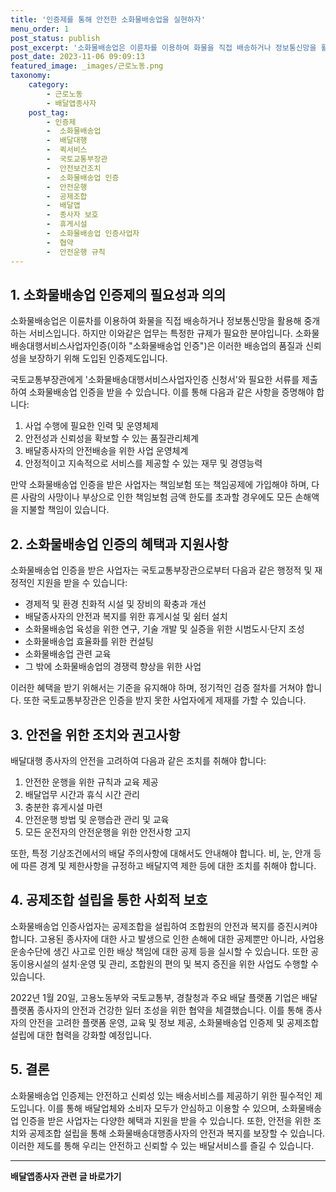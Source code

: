 ```yaml
---
title: '인증제를 통해 안전한 소화물배송업을 실현하자'
menu_order: 1
post_status: publish
post_excerpt: '소화물배송업은 이륜차를 이용하여 화물을 직접 배송하거나 정보통신망을 활용해 중개하는 서비스입니다. 하지만 이와같은 업무는 특정한 규제가 필요한 분야입니다. 소화물배송대행서비스사업자인증 이하  소화물배송업 인증  은 이러한 배송업의 품질과 신뢰성을 보장하기 위해 도입된 인증제도입니다.'
post_date: 2023-11-06 09:09:13
featured_image: _images/근로노동.png
taxonomy:
    category:
        - 근로노동
        - 배달앱종사자
    post_tag:
        - 인증제
        -  소화물배송업
        -  배달대행
        -  퀵서비스
        -  국토교통부장관
        -  안전보건조치
        -  소화물배송업 인증
        -  안전운행
        -  공제조합
        -  배달앱
        -  종사자 보호
        -  휴게시설
        -  소화물배송업 인증사업자
        -  협약
        -  안전운행 규칙
---
```



## 1. 소화물배송업 인증제의 필요성과 의의

소화물배송업은 이륜차를 이용하여 화물을 직접 배송하거나 정보통신망을 활용해 중개하는 서비스입니다. 하지만 이와같은 업무는 특정한 규제가 필요한 분야입니다. 소화물배송대행서비스사업자인증(이하 "소화물배송업 인증")은 이러한 배송업의 품질과 신뢰성을 보장하기 위해 도입된 인증제도입니다.

국토교통부장관에게 '소화물배송대행서비스사업자인증 신청서'와 필요한 서류를 제출하여 소화물배송업 인증을 받을 수 있습니다. 이를 통해 다음과 같은 사항을 증명해야 합니다:

1. 사업 수행에 필요한 인력 및 운영체제
2. 안전성과 신뢰성을 확보할 수 있는 품질관리체계
3. 배달종사자의 안전배송을 위한 사업 운영체계
4. 안정적이고 지속적으로 서비스를 제공할 수 있는 재무 및 경영능력

만약 소화물배송업 인증을 받은 사업자는 책임보험 또는 책임공제에 가입해야 하며, 다른 사람의 사망이나 부상으로 인한 책임보험 금액 한도를 초과할 경우에도 모든 손해액을 지불할 책임이 있습니다.

## 2. 소화물배송업 인증의 혜택과 지원사항

소화물배송업 인증을 받은 사업자는 국토교통부장관으로부터 다음과 같은 행정적 및 재정적인 지원을 받을 수 있습니다:

- 경제적 및 환경 친화적 시설 및 장비의 확충과 개선
- 배달종사자의 안전과 복지를 위한 휴게시설 및 쉼터 설치
- 소화물배송업 육성을 위한 연구, 기술 개발 및 실증을 위한 시범도시·단지 조성
- 소화물배송업 효율화를 위한 컨설팅
- 소화물배송업 관련 교육
- 그 밖에 소화물배송업의 경쟁력 향상을 위한 사업

이러한 혜택을 받기 위해서는 기준을 유지해야 하며, 정기적인 검증 절차를 거쳐야 합니다. 또한 국토교통부장관은 인증을 받지 못한 사업자에게 제재를 가할 수 있습니다.

## 3. 안전을 위한 조치와 권고사항

배달대행 종사자의 안전을 고려하여 다음과 같은 조치를 취해야 합니다:

1. 안전한 운행을 위한 규칙과 교육 제공
2. 배달업무 시간과 휴식 시간 관리
3. 충분한 휴게시설 마련
4. 안전운행 방법 및 운행습관 관리 및 교육
5. 모든 운전자의 안전운행을 위한 안전사항 고지

또한, 특정 기상조건에서의 배달 주의사항에 대해서도 안내해야 합니다. 비, 눈, 안개 등에 따른 경계 및 제한사항을 규정하고 배달지역 제한 등에 대한 조치를 취해야 합니다.

## 4. 공제조합 설립을 통한 사회적 보호

소화물배송업 인증사업자는 공제조합을 설립하여 조합원의 안전과 복지를 증진시켜야 합니다. 고용된 종사자에 대한 사고 발생으로 인한 손해에 대한 공제뿐만 아니라, 사업용 운송수단에 생긴 사고로 인한 배상 책임에 대한 공제 등을 실시할 수 있습니다. 또한 공동이용시설의 설치·운영 및 관리, 조합원의 편의 및 복지 증진을 위한 사업도 수행할 수 있습니다.

2022년 1월 20일, 고용노동부와 국토교통부, 경찰청과 주요 배달 플랫폼 기업은 배달 플랫폼 종사자의 안전과 건강한 일터 조성을 위한 협약을 체결했습니다. 이를 통해 종사자의 안전을 고려한 플랫폼 운영, 교육 및 정보 제공, 소화물배송업 인증제 및 공제조합 설립에 대한 협력을 강화할 예정입니다.

## 5. 결론

소화물배송업 인증제는 안전하고 신뢰성 있는 배송서비스를 제공하기 위한 필수적인 제도입니다. 이를 통해 배달업체와 소비자 모두가 안심하고 이용할 수 있으며, 소화물배송업 인증을 받은 사업자는 다양한 혜택과 지원을 받을 수 있습니다. 또한, 안전을 위한 조치와 공제조합 설립을 통해 소화물배송대행종사자의 안전과 복지를 보장할 수 있습니다. 이러한 제도를 통해 우리는 안전하고 신뢰할 수 있는 배달서비스를 즐길 수 있습니다.
<!-- wp:separator -->
<hr class="wp-block-separator has-alpha-channel-opacity"/>
<!-- /wp:separator -->

<!-- wp:group {"backgroundColor":"base","layout":{"type":"constrained"}} -->
<div class="wp-block-group has-base-background-color has-background"><!-- wp:paragraph {"align":"center","fontSize":"medium"} -->
<p class="has-text-align-center has-large-font-size"><strong>배달앱종사자 관련 글 바로가기</strong></p>
<!-- /wp:paragraph -->


<!-- wp:latest-posts
{"categories":[{"id":11057,"count":19,"description":"","link":"https://uknowlaw.com/category/%eb%b0%b0%eb%8b%ac%ec%95%b1%ec%a2%85%ec%82%ac%ec%9e%90/","name":"배달앱종사자","slug":"배달앱종사자","taxonomy":"category","parent":0,"meta":[],"_links":{"self":[{"href":"https://uknowlaw.com/wp-json/wp/v2/categories/11057"}],"collection":[{"href":"https://uknowlaw.com/wp-json/wp/v2/categories"}],"about":[{"href":"https://uknowlaw.com/wp-json/wp/v2/taxonomies/category"}],"wp:post_type":[{"href":"https://uknowlaw.com/wp-json/wp/v2/posts?categories=11057"}],"curies":[{"name":"wp","href":"https://api.w.org/{rel}","templated":true}]}}],"postsToShow":100,"excerptLength":28,"postLayout":"grid","columns":2,"featuredImageAlign":"left","featuredImageSizeSlug":"large","fontSize":18px} /--></div>
<!-- /wp:group -->